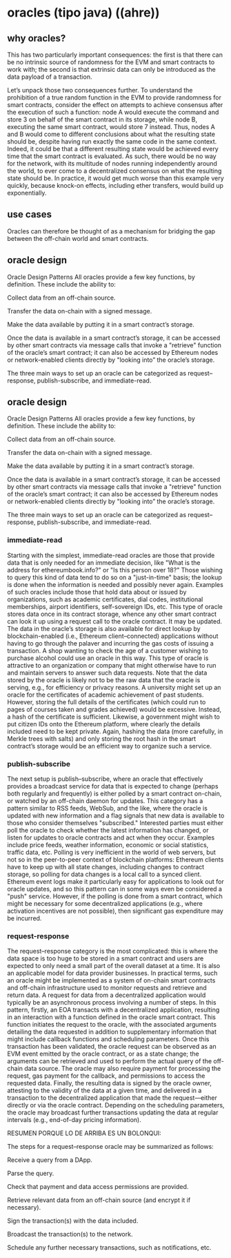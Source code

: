 # oracles (tipo java) ((ahre))

## why oracles?

This has two particularly important consequences: the first is that there can be no intrinsic source of randomness for the EVM and smart contracts to work with; the second is that extrinsic data can only be introduced as the data payload of a transaction.

Let’s unpack those two consequences further. To understand the prohibition of a true random function in the EVM to provide randomness for smart contracts, consider the effect on attempts to achieve consensus after the execution of such a function: node A would execute the command and store 3 on behalf of the smart contract in its storage, while node B, executing the same smart contract, would store 7 instead. Thus, nodes A and B would come to different conclusions about what the resulting state should be, despite having run exactly the same code in the same context. Indeed, it could be that a different resulting state would be achieved every time that the smart contract is evaluated. As such, there would be no way for the network, with its multitude of nodes running independently around the world, to ever come to a decentralized consensus on what the resulting state should be. In practice, it would get much worse than this example very quickly, because knock-on effects, including ether transfers, would build up exponentially.

## use cases

Oracles can therefore be thought of as a mechanism for bridging the gap between the off-chain world and smart contracts.

## oracle design 

Oracle Design Patterns
All oracles provide a few key functions, by definition. These include the ability to:

Collect data from an off-chain source.

Transfer the data on-chain with a signed message.

Make the data available by putting it in a smart contract’s storage.

Once the data is available in a smart contract’s storage, it can be accessed by other smart contracts via message calls that invoke a "retrieve" function of the oracle’s smart contract; it can also be accessed by Ethereum nodes or network-enabled clients directly by "looking into” the oracle’s storage.

The three main ways to set up an oracle can be categorized as request–response, publish-subscribe, and immediate-read.

## oracle design 

Oracle Design Patterns
All oracles provide a few key functions, by definition. These include the ability to:

Collect data from an off-chain source.

Transfer the data on-chain with a signed message.

Make the data available by putting it in a smart contract’s storage.

Once the data is available in a smart contract’s storage, it can be accessed by other smart contracts via message calls that invoke a "retrieve" function of the oracle’s smart contract; it can also be accessed by Ethereum nodes or network-enabled clients directly by "looking into” the oracle’s storage.

The three main ways to set up an oracle can be categorized as request–response, publish-subscribe, and immediate-read.

### immediate-read

Starting with the simplest, immediate-read oracles are those that provide data that is only needed for an immediate decision, like "What is the address for ethereumbook.info?" or "Is this person over 18?" Those wishing to query this kind of data tend to do so on a "just-in-time" basis; the lookup is done when the information is needed and possibly never again. Examples of such oracles include those that hold data about or issued by organizations, such as academic certificates, dial codes, institutional memberships, airport identifiers, self-sovereign IDs, etc. This type of oracle stores data once in its contract storage, whence any other smart contract can look it up using a request call to the oracle contract. It may be updated. The data in the oracle’s storage is also available for direct lookup by blockchain-enabled (i.e., Ethereum client–connected) applications without having to go through the palaver and incurring the gas costs of issuing a transaction. A shop wanting to check the age of a customer wishing to purchase alcohol could use an oracle in this way. This type of oracle is attractive to an organization or company that might otherwise have to run and maintain servers to answer such data requests. Note that the data stored by the oracle is likely not to be the raw data that the oracle is serving, e.g., for efficiency or privacy reasons. A university might set up an oracle for the certificates of academic achievement of past students. However, storing the full details of the certificates (which could run to pages of courses taken and grades achieved) would be excessive. Instead, a hash of the certificate is sufficient. Likewise, a government might wish to put citizen IDs onto the Ethereum platform, where clearly the details included need to be kept private. Again, hashing the data (more carefully, in Merkle trees with salts) and only storing the root hash in the smart contract’s storage would be an efficient way to organize such a service.

### publish-subscribe

The next setup is publish–subscribe, where an oracle that effectively provides a broadcast service for data that is expected to change (perhaps both regularly and frequently) is either polled by a smart contract on-chain, or watched by an off-chain daemon for updates. This category has a pattern similar to RSS feeds, WebSub, and the like, where the oracle is updated with new information and a flag signals that new data is available to those who consider themselves "subscribed." Interested parties must either poll the oracle to check whether the latest information has changed, or listen for updates to oracle contracts and act when they occur. Examples include price feeds, weather information, economic or social statistics, traffic data, etc. Polling is very inefficient in the world of web servers, but not so in the peer-to-peer context of blockchain platforms: Ethereum clients have to keep up with all state changes, including changes to contract storage, so polling for data changes is a local call to a synced client. Ethereum event logs make it particularly easy for applications to look out for oracle updates, and so this pattern can in some ways even be considered a "push" service. However, if the polling is done from a smart contract, which might be necessary for some decentralized applications (e.g., where activation incentives are not possible), then significant gas expenditure may be incurred.

### request-response

The request–response category is the most complicated: this is where the data space is too huge to be stored in a smart contract and users are expected to only need a small part of the overall dataset at a time. It is also an applicable model for data provider businesses. In practical terms, such an oracle might be implemented as a system of on-chain smart contracts and off-chain infrastructure used to monitor requests and retrieve and return data. A request for data from a decentralized application would typically be an asynchronous process involving a number of steps. In this pattern, firstly, an EOA transacts with a decentralized application, resulting in an interaction with a function defined in the oracle smart contract. This function initiates the request to the oracle, with the associated arguments detailing the data requested in addition to supplementary information that might include callback functions and scheduling parameters. Once this transaction has been validated, the oracle request can be observed as an EVM event emitted by the oracle contract, or as a state change; the arguments can be retrieved and used to perform the actual query of the off-chain data source. The oracle may also require payment for processing the request, gas payment for the callback, and permissions to access the requested data. Finally, the resulting data is signed by the oracle owner, attesting to the validity of the data at a given time, and delivered in a transaction to the decentralized application that made the request—either directly or via the oracle contract. Depending on the scheduling parameters, the oracle may broadcast further transactions updating the data at regular intervals (e.g., end-of-day pricing information).

RESUMEN PORQUE LO DE ARRIBA ES UN BOLONQUI:

The steps for a request–response oracle may be summarized as follows:

Receive a query from a DApp.

Parse the query.

Check that payment and data access permissions are provided.

Retrieve relevant data from an off-chain source (and encrypt it if necessary).

Sign the transaction(s) with the data included.

Broadcast the transaction(s) to the network.

Schedule any further necessary transactions, such as notifications, etc.
